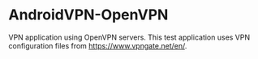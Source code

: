 # AndroidVPN-OpenVPN
VPN application using OpenVPN servers. This test application uses VPN configuration files from https://www.vpngate.net/en/.
